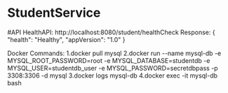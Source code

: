 # StudentService

#API
HealthAPI:
http://localhost:8080/student/healthCheck
Response:
    {
        "health": "Healthy",
        "appVersion": "1.0"
    }

Docker Commands:
1.docker pull mysql
2.docker run --name mysql-db -e MYSQL_ROOT_PASSWORD=root -e MYSQL_DATABASE=studentdb -e MYSQL_USER=studentdb_user -e MYSQL_PASSWORD=secretdbpass -p 3308:3306 -d mysql
3.docker logs mysql-db
4.docker exec -it mysql-db bash

